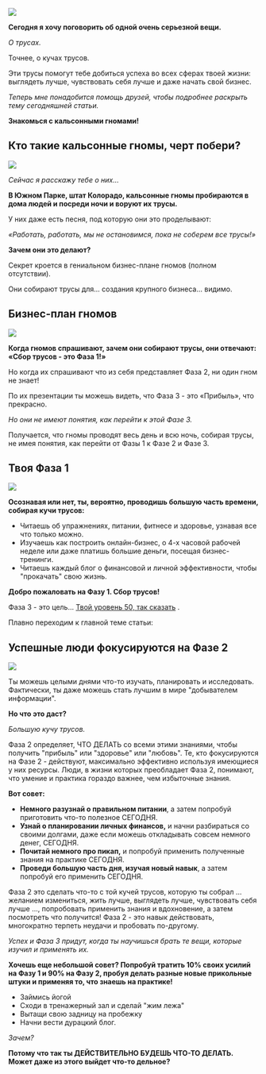 <!--
Title: Ты тоже собираешь кучи трусов?
PostId:
Published: true
Labels: Записи
-->

![][1]

**Сегодня я хочу поговорить об одной очень серьезной вещи.**

*О трусах.*

Точнее, о кучах трусов.

Эти трусы помогут тебе добиться успеха во всех сферах твоей жизни: выглядеть лучше, чувствовать себя лучше и даже начать свой бизнес.

*Теперь мне понадобится помощь друзей, чтобы подробнее раскрыть тему сегодняшней статьи.*

**Знакомься с кальсонными гномами!**

<!--more-->

## Кто такие кальсонные гномы, черт побери?

![][2]

*Сейчас я расскажу тебе о них...*

**В Южном Парке, штат Колорадо, кальсонные гномы пробираются в дома людей и посреди ночи и воруют их трусы.**

У них даже есть песня, под которую они это проделывают:

*«Работать, работать, мы не остановимся, пока не соберем все трусы!»*

**Зачем они это делают?**

Секрет кроется в гениальном бизнес-плане гномов (полном отсутствии).

Они собирают трусы для... создания крупного бизнеса... видимо.

## Бизнес-план гномов

![][3]

**Когда гномов спрашивают, зачем они собирают трусы, они отвечают: «Сбор трусов - это Фаза 1!»**

Но когда их спрашивают что из себя представляет Фаза 2, ни один гном не знает!

По их презентации ты можешь видеть, что Фаза 3 - это «Прибыль», что прекрасно.

*Но они не имеют понятия, как перейти к этой Фазе 3.*

Получается, что гномы проводят весь день и всю ночь, собирая трусы, не имея понятия, как перейти от Фазы 1 к Фазе 2 и Фазе 3.

## Твоя Фаза 1

![][4]

**Осознавая или нет, ты, вероятно, проводишь большую часть времени, собирая кучи трусов:**

- Читаешь об упражнениях, питании, фитнесе и здоровье, узнавая все что только можно.
- Изучаешь как построить онлайн-бизнес, о 4-х часовой рабочей неделе или даже платишь большие деньги, посещая бизнес-тренинги.
- Читаешь каждый блог о финансовой и личной эффективности, чтобы "прокачать" свою жизнь.

**Добро пожаловать на Фазу 1. Сбор трусов!**

Фаза 3 - это цель... [Твой уровень 50, так сказать][levelUp] .

Плавно переходим к главной теме статьи:

## Успешные люди фокусируются на Фазе 2

![][5]

Ты можешь целыми днями что-то изучать, планировать и исследовать. Фактически, ты даже можешь стать лучшим в мире "добывателем информации".

**Но что это даст?**

*Большую кучу трусов.*

Фаза 2 определяет, ЧТО ДЕЛАТЬ со всеми этими знаниями, чтобы получить "прибыль" или "здоровье" или "любовь". Те, кто фокусируются на Фазе 2 - действуют, максимально эффективно используя имеющиеся у них ресурсы. Люди, в жизни которых преобладает Фаза 2, понимают, что умение и практика гораздо важнее, чем избыточные знания.

**Вот совет:**

-   **Немного разузнай о правильном питании**, а затем попробуй приготовить что-то полезное СЕГОДНЯ.
-   **Узнай о планировании личных финансов,** и начни разбираться со своими долгами, даже если можешь откладывать совсем немного денег, СЕГОДНЯ.
-   **Почитай немного про пикап,** и попробуй применить полученные знания на практике СЕГОДНЯ.
-   **Проведи большую часть дня, изучая новый навык**, а затем попробуй его применить СЕГОДНЯ.

Фаза 2 это сделать что-то с той кучей трусов, которую ты собрал ... желанием измениться, жить лучше, выглядеть лучше, чувствовать себя лучше ..., попробовать применить знания и вдохновение, а затем посмотреть что получится! Фаза 2 - это навык действовать, многократно терпеть неудачи и пробовать по-другому.

*Успех и Фаза 3 придут, когда ты научишься брать те вещи, которые изучил и применять их.*

**Хочешь еще небольшой совет? Попробуй тратить 10% своих усилий на Фазу 1 и 90% на Фазу 2, пробуя делать разные новые прикольные штуки и применяя то, что знаешь на практике!**

-   Займись йогой
-   Сходи в тренажерный зал и сделай "жим лежа"
-   Вытащи свою задницу на пробежку
-   Начни вести дурацкий блог.

*Зачем?*

**Потому что так ты ДЕЙСТВИТЕЛЬНО БУДЕШЬ ЧТО-ТО ДЕЛАТЬ. Может даже из этого выйдет что-то дельное?**

[1]: 1.jpg
[2]: 2.jpg
[3]: 3.jpg
[4]: 4.jpg
[5]: 5.jpg
[levelUp]: https://life-levelup.blogspot.com/2022/07/blog-post_20.html
